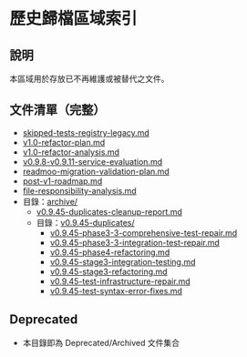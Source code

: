 # 歷史歸檔區域索引

## 說明

本區域用於存放已不再維護或被替代之文件。

## 文件清單（完整）

- [skipped-tests-registry-legacy.md](./skipped-tests-registry-legacy.md)
- [v1.0-refactor-plan.md](./v1.0-refactor-plan.md)
- [v1.0-refactor-analysis.md](./v1.0-refactor-analysis.md)
- [v0.9.8-v0.9.11-service-evaluation.md](./v0.9.8-v0.9.11-service-evaluation.md)
- [readmoo-migration-validation-plan.md](./readmoo-migration-validation-plan.md)
- [post-v1-roadmap.md](./post-v1-roadmap.md)
- [file-responsibility-analysis.md](./file-responsibility-analysis.md)
- 目錄：[archive/](./archive/)
  - [v0.9.45-duplicates-cleanup-report.md](./archive/v0.9.45-duplicates-cleanup-report.md)
  - 目錄：[v0.9.45-duplicates/](./archive/v0.9.45-duplicates/)
    - [v0.9.45-phase3-3-comprehensive-test-repair.md](./archive/v0.9.45-duplicates/v0.9.45-phase3-3-comprehensive-test-repair.md)
    - [v0.9.45-phase3-3-integration-test-repair.md](./archive/v0.9.45-duplicates/v0.9.45-phase3-3-integration-test-repair.md)
    - [v0.9.45-phase4-refactoring.md](./archive/v0.9.45-duplicates/v0.9.45-phase4-refactoring.md)
    - [v0.9.45-stage3-integration-testing.md](./archive/v0.9.45-duplicates/v0.9.45-stage3-integration-testing.md)
    - [v0.9.45-stage3-refactoring.md](./archive/v0.9.45-duplicates/v0.9.45-stage3-refactoring.md)
    - [v0.9.45-test-infrastructure-repair.md](./archive/v0.9.45-duplicates/v0.9.45-test-infrastructure-repair.md)
    - [v0.9.45-test-syntax-error-fixes.md](./archive/v0.9.45-duplicates/v0.9.45-test-syntax-error-fixes.md)

## Deprecated

- 本目錄即為 Deprecated/Archived 文件集合
